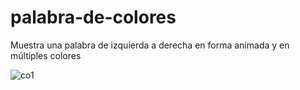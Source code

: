 # palabra-de-colores
Muestra una palabra de izquierda a derecha en forma animada y en múltiples colores

![co1](https://user-images.githubusercontent.com/60888517/90321300-02ef6100-df0e-11ea-9d4f-947edacfd5e9.JPG)
